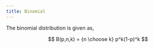 ```yaml
---
title: Binomial
---
```


The binomial distribution is given as,

$$ B(p,n,k) = {n \choose k} p^k(1-p)^k $$